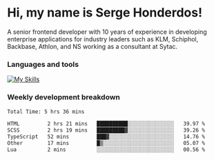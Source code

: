 # Hi, my name is Serge Honderdos!

A senior frontend developer with 10 years of experience in developing enterprise applications for industry leaders such as KLM, Schiphol, Backbase, Athlon, and NS working as a consultant at Sytac.

### Languages and tools
[![My Skills](https://skillicons.dev/icons?i=js,ts,angular,react,vue,nodejs,sqlite,postgres,mongodb,git,azure)](#)

### Weekly development breakdown
<!--START_SECTION:waka-->

```txt
Total Time: 5 hrs 36 mins

HTML         2 hrs 21 mins   ██████████░░░░░░░░░░░░░░░   39.97 %
SCSS         2 hrs 19 mins   █████████▓░░░░░░░░░░░░░░░   39.26 %
TypeScript   52 mins         ███▓░░░░░░░░░░░░░░░░░░░░░   14.76 %
Other        17 mins         █▒░░░░░░░░░░░░░░░░░░░░░░░   05.07 %
Lua          2 mins          ░░░░░░░░░░░░░░░░░░░░░░░░░   00.56 %
```

<!--END_SECTION:waka-->
